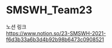 # SMSWH_Team23

<p>노션 링크<br/>
<a href="https://www.notion.so/23-SMSWH-2021-f6d3b33a6b3d4b92b98b6473c0908521">https://www.notion.so/23-SMSWH-2021-f6d3b33a6b3d4b92b98b6473c0908521</a>
</p>
